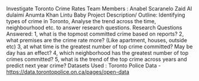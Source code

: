 Investigate Toronto Crime Rates 
Team Members :
Anabel Scaranelo
Zaid Al dulaimi
Anumta Khan
Lintu Baby
Project Description/ Outline: Identifying types of crime in Toronto, Analyse the trend across the time, neighbourhood etc. to answer research questions.
Research Questions Answered: 
1, what is the topmost committed crime based on reports?
2, what premises are the crime rate more? (Like apartment, houses, outside etc)
3, at what time is the greatest number of top crime committed? May be day has an effect?
4, which neighborhood has the greatest number of top crimes committed?
5, what is the trend of the top crime across years and predict next year crime?
Datasets  Used : Toronto Police Data - https://data.torontopolice.on.ca/pages/open-data
